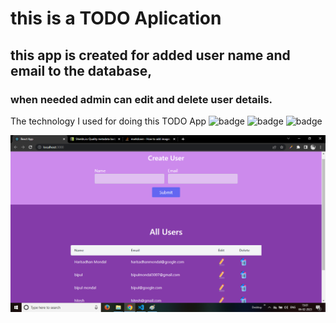 # this is a TODO Aplication
## this app is created for added user name and email to the database,
### when needed admin can edit and delete user details.

The technology I used for doing this TODO App
![badge](https://img.shields.io/badge/For%20frontend-React%20Js-yellowgreen)
![badge](https://img.shields.io/badge/For%20Database-MongoDB%20-informational)
![badge](https://img.shields.io/badge/For%20Backend-Express%2C%20Node%20Js%2C%20Mongoose-important)

![screenshoot](screenshoot.png)
